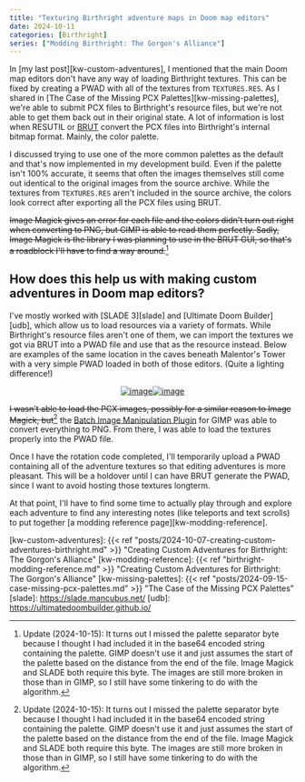 ```yaml
---
title: "Texturing Birthright adventure maps in Doom map editors"
date: 2024-10-11
categories: [Birthright]
series: ["Modding Birthright: The Gorgon's Alliance"]
---
```


<style>
    div#imgcomp {
        margin: auto;
        width: fit-content;
    }
    article.post img {
        display: inline;
        height: 300px;
        margin: auto;
    }
</style>

In [my last post][kw-custom-adventures], I mentioned that the main Doom map editors don't have any way of loading Birthright textures. This can be fixed by creating a PWAD with all of the textures from `TEXTURES.RES`. As I shared in [The Case of the Missing PCX Palettes][kw-missing-palettes], we're able to submit PCX files to Birthright's resource files, but we're not able to get them back out in their original state. A lot of information is lost when RESUTIL or [BRUT][github-brut] convert the PCX files into Birthright's internal bitmap format. Mainly, the color palette.

I discussed trying to use one of the more common palettes as the default and that's now implemented in my development build. Even if the palette isn't 100% accurate, it seems that often the images themselves still come out identical to the original images from the source archive. While the textures from `TEXTURES.RES` aren't included in the source archive, the colors look correct after exporting all the PCX files using BRUT.

~~Image Magick gives an error for each file and the colors didn't turn out right when converting to PNG, but GIMP is able to read them perfectly. Sadly, Image Magick is the library I was planning to use in the BRUT GUI, so that's a roadblock I'll have to find a way around.~~[^1]

## How does this help us with making custom adventures in Doom map editors?

I've mostly worked with [SLADE 3][slade] and [Ultimate Doom Builder][udb], which allow us to load resources via a variety of formats. While Birthright's resource files aren't one of them, we can import the textures we got via BRUT into a PWAD file and use that as the resource instead. Below are examples of the same location in the caves beneath Malentor's Tower with a very simple PWAD loaded in both of those editors. (Quite a lighting difference!)

<div id="imgcomp">

[![image](/img/posts/modding_birthright/slade-retexturing.png)](/img/posts/modding_birthright/slade-retexturing.png)[![image](/img/posts/modding_birthright/udb-retexturing.png)](/img/posts/modding_birthright/udb-retexturing.png)

</div>

~~I wasn't able to load the PCX images, possibly for a similar reason to Image Magick, but~~[^1] the [Batch Image Manipulation Plugin][gimp-bimp] for GIMP was able to convert everything to PNG. From there, I was able to load the textures properly into the PWAD file.

Once I have the rotation code completed, I'll temporarily upload a PWAD containing all of the adventure textures so that editing adventures is more pleasant. This will be a holdover until I can have BRUT generate the PWAD, since I want to avoid hosting those textures longterm.

At that point, I'll have to find some time to actually play through and explore each adventure to find any interesting notes (like teleports and text scrolls) to put together [a modding reference page][kw-modding-reference].

[^1]: Update (2024-10-15): It turns out I missed the palette separator byte because I thought I had included it in the base64 encoded string containing the palette. GIMP doesn't use it and just assumes the start of the palette based on the distance from the end of the file. Image Magick and SLADE both require this byte. The images are still more broken in those than in GIMP, so I still have some tinkering to do with the algorithm.

[gimp-bimp]: http://alessandrofrancesconi.it/projects/bimp/
[github-brut]: https://github.com/Shiryou/brut
[kw-custom-adventures]: {{< ref "posts/2024-10-07-creating-custom-adventures-birthright.md" >}} "Creating Custom Adventures for Birthright: The Gorgon's Alliance"
[kw-modding-reference]: {{< ref "birthright-modding-reference.md" >}} "Creating Custom Adventures for Birthright: The Gorgon's Alliance"
[kw-missing-palettes]: {{< ref "posts/2024-09-15-case-missing-pcx-palettes.md" >}} "The Case of the Missing PCX Palettes"
[slade]: https://slade.mancubus.net/
[udb]: https://ultimatedoombuilder.github.io/